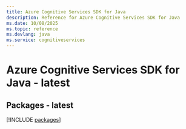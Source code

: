 ```yaml
---
title: Azure Cognitive Services SDK for Java
description: Reference for Azure Cognitive Services SDK for Java
ms.date: 10/08/2025
ms.topic: reference
ms.devlang: java
ms.service: cognitiveservices
---
```

# Azure Cognitive Services SDK for Java - latest
## Packages - latest
[!INCLUDE [packages](cognitive-services-index.md)]